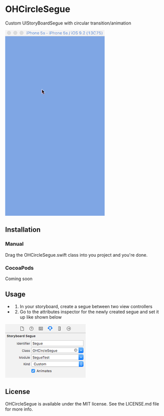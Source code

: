 # OHCircleSegue
Custom UIStoryBoardSegue with circular transition/animation

![Demo](/Resources/segue_demo.gif)

## Installation

### Manual
Drag the OHCircleSegue.swift class into you project and you're done.

### CocoaPods

Coming soon

## Usage

- 1. In your storyboard, create a segue between two view controllers
- 2. Go to the attributes inspector for the newly created segue and set it up like shown below

![Usage 1](/Resources/usage_1.png)

## License

OHCircleSegue is available under the MIT license. See the LICENSE.md file for more info.
